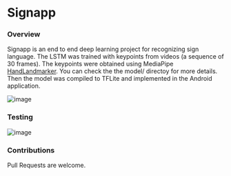 
# Signapp

### Overview

Signapp is an end to end deep learning project for recognizing sign language. The LSTM was trained with keypoints from videos (a sequence of 30 frames). The keypoints were obtained using MediaPipe [HandLandmarker](https://ai.google.dev/edge/mediapipe/solutions/vision/hand_landmarker). You can check the the model/ directoy for more details.
Then the model was compiled to TFLite and implemented in the Android application. 

![image](https://github.com/user-attachments/assets/fa638b72-5900-4091-ac6c-a71aa63298b1)


### Testing
![image](https://github.com/user-attachments/assets/0ecee287-c102-4a3e-967f-d3e7677861f6)




### Contributions
Pull Requests are welcome.
